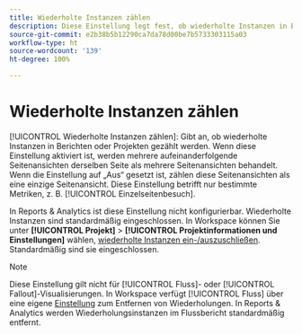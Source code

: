```yaml
---
title: Wiederholte Instanzen zählen
description: Diese Einstellung legt fest, ob wiederholte Instanzen in Berichten gezählt werden sollen.
source-git-commit: e2b38b5b12290ca7da78d00be7b5733303115a03
workflow-type: ht
source-wordcount: '139'
ht-degree: 100%

---
```



# Wiederholte Instanzen zählen

[!UICONTROL Wiederholte Instanzen zählen]: Gibt an, ob wiederholte Instanzen in Berichten oder Projekten gezählt werden. Wenn diese Einstellung aktiviert ist, werden mehrere aufeinanderfolgende Seitenansichten derselben Seite als mehrere Seitenansichten behandelt. Wenn die Einstellung auf „Aus“ gesetzt ist, zählen diese Seitenansichten als eine einzige Seitenansicht. Diese Einstellung betrifft nur bestimmte Metriken, z. B. [!UICONTROL Einzelseitenbesuch].

In Reports &amp; Analytics ist diese Einstellung nicht konfigurierbar. Wiederholte Instanzen sind standardmäßig eingeschlossen.
In Workspace können Sie unter **[!UICONTROL Projekt]** > **[!UICONTROL Projektinformationen und Einstellungen]** wählen, [wiederholte Instanzen ein-/auszuschließen](/help/analyze/analysis-workspace/build-workspace-project/freeform-overview.md). Standardmäßig sind sie eingeschlossen.

>[!NOTE]
>Diese Einstellung gilt nicht für [!UICONTROL Fluss]- oder [!UICONTROL Fallout]-Visualisierungen. In Workspace verfügt [!UICONTROL Fluss] über eine eigene [Einstellung](/help/analyze/analysis-workspace/visualizations/c-flow/flow-settings.md) zum Entfernen von Wiederholungen. In Reports &amp; Analytics werden Wiederholungsinstanzen im Flussbericht standardmäßig entfernt.
